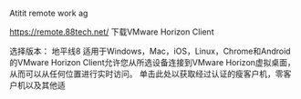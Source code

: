 Atitit remote  work ag

https://remote.88tech.net/
下载VMware Horizo​​n Client

选择版本：
地平线8
适用于Windows，Mac，iOS，Linux，Chrome和Android的VMware Horizo​​n Client允许您从所选设备连接到VMware Horizo​​n虚拟桌面，从而可以从任何位置进行实时访问。
单击此处以获取经过认证的瘦客户机，零客户机以及其他适




